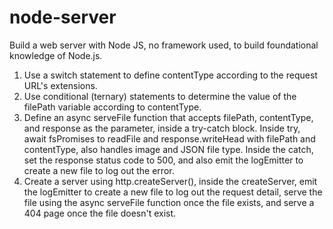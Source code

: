 # node-server
Build a web server with Node JS, no framework used, to build foundational knowledge of Node.js.

1. Use a switch statement to define contentType according to the request URL's extensions.
2. Use conditional (ternary) statements to determine the value of the filePath variable according to contentType.
3. Define an async serveFile function that accepts filePath, contentType, and response as the parameter, inside a try-catch block. Inside try, await fsPromises to readFile and response.writeHead with filePath and contentType, also handles image and JSON file type. Inside the catch, set the response status code to 500, and also emit the logEmitter to create a new file to log out the error.
4. Create a server using http.createServer(), inside the createServer, emit the logEmitter to create a new file to log out the request detail, serve the file using the async serveFile function once the file exists, and serve a 404 page once the file doesn't exist.
